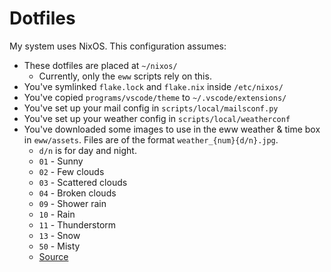 # Dotfiles

My system uses NixOS. This configuration assumes:

-   These dotfiles are placed at `~/nixos/`
    -   Currently, only the `eww` scripts rely on this.
-   You've symlinked `flake.lock` and `flake.nix` inside `/etc/nixos/`
-   You've copied `programs/vscode/theme` to `~/.vscode/extensions/`
-   You've set up your mail config in `scripts/local/mailsconf.py`
-   You've set up your weather config in `scripts/local/weatherconf`
-   You've downloaded some images to use in the eww weather & time box in `eww/assets`. Files are of the format `weather_{num}{d/n}.jpg`.
    -   `d/n` is for day and night.
    -   `01` - Sunny
    -   `02` - Few clouds
    -   `03` - Scattered clouds
    -   `04` - Broken clouds
    -   `09` - Shower rain
    -   `10` - Rain
    -   `11` - Thunderstorm
    -   `13` - Snow
    -   `50` - Misty
    -   [Source](https://openweathermap.org/weather-conditions)
